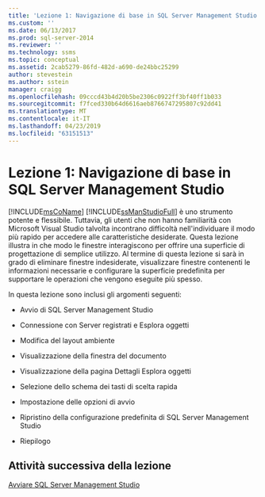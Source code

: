 ```yaml
---
title: 'Lezione 1: Navigazione di base in SQL Server Management Studio | Microsoft Docs'
ms.custom: ''
ms.date: 06/13/2017
ms.prod: sql-server-2014
ms.reviewer: ''
ms.technology: ssms
ms.topic: conceptual
ms.assetid: 2cab5279-86fd-482d-a690-de24bbc25299
author: stevestein
ms.author: sstein
manager: craigg
ms.openlocfilehash: 09cccd43b4d20b5be2306c0922ff3bf40ff1b033
ms.sourcegitcommit: f7fced330b64d6616aeb8766747295807c92dd41
ms.translationtype: MT
ms.contentlocale: it-IT
ms.lasthandoff: 04/23/2019
ms.locfileid: "63151513"
---
```

# <a name="lesson-1-basic-navigation-in-sql-server-management-studio"></a>Lezione 1: Navigazione di base in SQL Server Management Studio
  [!INCLUDE[msCoName](../../includes/msconame-md.md)] [!INCLUDE[ssManStudioFull](../../includes/ssmanstudiofull-md.md)] è uno strumento potente e flessibile. Tuttavia, gli utenti che non hanno familiarità con Microsoft Visual Studio talvolta incontrano difficoltà nell'individuare il modo più rapido per accedere alle caratteristiche desiderate. Questa lezione illustra in che modo le finestre interagiscono per offrire una superficie di progettazione di semplice utilizzo. Al termine di questa lezione si sarà in grado di eliminare finestre indesiderate, visualizzare finestre contenenti le informazioni necessarie e configurare la superficie predefinita per supportare le operazioni che vengono eseguite più spesso.  
  
 In questa lezione sono inclusi gli argomenti seguenti:  
  
-   Avvio di SQL Server Management Studio  
  
-   Connessione con Server registrati e Esplora oggetti  
  
-   Modifica del layout ambiente  
  
-   Visualizzazione della finestra del documento  
  
-   Visualizzazione della pagina Dettagli Esplora oggetti  
  
-   Selezione dello schema dei tasti di scelta rapida  
  
-   Impostazione delle opzioni di avvio  
  
-   Ripristino della configurazione predefinita di SQL Server Management Studio  
  
-   Riepilogo  
  
## <a name="next-task-in-lesson"></a>Attività successiva della lezione  
 [Avviare SQL Server Management Studio](../sql-server-management-studio-ssms.md)  
  
  
